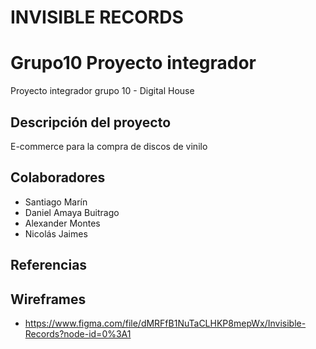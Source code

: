 # INVISIBLE RECORDS
# Grupo10 Proyecto integrador 
Proyecto integrador grupo 10 - Digital House 
## Descripción del proyecto 
E-commerce para la compra de discos de vinilo
## Colaboradores
- Santiago Marín 
- Daniel Amaya Buitrago 
- Alexander Montes 
- Nicolás Jaimes 
## Referencias 
## Wireframes 
- https://www.figma.com/file/dMRFfB1NuTaCLHKP8mepWx/Invisible-Records?node-id=0%3A1
